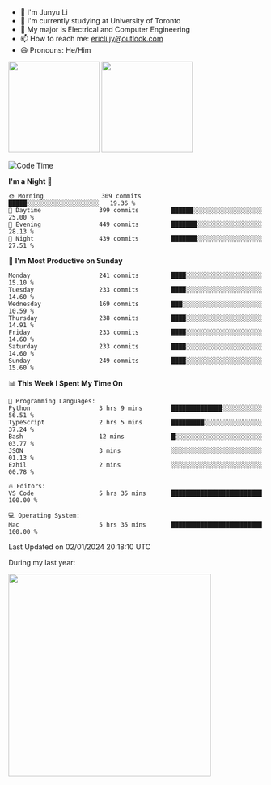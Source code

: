 ### 
- 👨 I'm Junyu Li
- 📖 I'm currently studying at University of Toronto
- 🌱 My major is Electrical and Computer Engineering
- 📫 How to reach me: ericli.jy@outlook.com
- 😄 Pronouns: He/Him

<p align="left">  
  <img height="180em" src="https://github-readme-stats-sigma-five-48.vercel.app/api?username=ericjyli&theme=tokyonight&show_icons=true&count_private=true&include_orgs=true" />
  <img height="180em" src="https://github-readme-stats-sigma-five-48.vercel.app/api/top-langs/?username=ericjyli&theme=tokyonight&count_private=true&include_orgs=true&include_orgs=true&layout=compact" />
</p>

<!--START_SECTION:waka-->
![Code Time](http://img.shields.io/badge/Code%20Time-374%20hrs%2052%20mins-blue)

**I'm a Night 🦉** 

```text
🌞 Morning                309 commits         █████░░░░░░░░░░░░░░░░░░░░   19.36 % 
🌆 Daytime                399 commits         ██████░░░░░░░░░░░░░░░░░░░   25.00 % 
🌃 Evening                449 commits         ███████░░░░░░░░░░░░░░░░░░   28.13 % 
🌙 Night                  439 commits         ███████░░░░░░░░░░░░░░░░░░   27.51 % 
```
📅 **I'm Most Productive on Sunday** 

```text
Monday                   241 commits         ████░░░░░░░░░░░░░░░░░░░░░   15.10 % 
Tuesday                  233 commits         ████░░░░░░░░░░░░░░░░░░░░░   14.60 % 
Wednesday                169 commits         ███░░░░░░░░░░░░░░░░░░░░░░   10.59 % 
Thursday                 238 commits         ████░░░░░░░░░░░░░░░░░░░░░   14.91 % 
Friday                   233 commits         ████░░░░░░░░░░░░░░░░░░░░░   14.60 % 
Saturday                 233 commits         ████░░░░░░░░░░░░░░░░░░░░░   14.60 % 
Sunday                   249 commits         ████░░░░░░░░░░░░░░░░░░░░░   15.60 % 
```


📊 **This Week I Spent My Time On** 

```text
💬 Programming Languages: 
Python                   3 hrs 9 mins        ██████████████░░░░░░░░░░░   56.51 % 
TypeScript               2 hrs 5 mins        █████████░░░░░░░░░░░░░░░░   37.24 % 
Bash                     12 mins             █░░░░░░░░░░░░░░░░░░░░░░░░   03.77 % 
JSON                     3 mins              ░░░░░░░░░░░░░░░░░░░░░░░░░   01.13 % 
Ezhil                    2 mins              ░░░░░░░░░░░░░░░░░░░░░░░░░   00.78 % 

🔥 Editors: 
VS Code                  5 hrs 35 mins       █████████████████████████   100.00 % 

💻 Operating System: 
Mac                      5 hrs 35 mins       █████████████████████████   100.00 % 
```


 Last Updated on 02/01/2024 20:18:10 UTC
<!--END_SECTION:waka-->

<p> During my last year: </p>
<img height="400em" src="https://github-readme-stats-git-master-ericjyli.vercel.app/api/wakatime?username=ericjyli&layout=compact&theme=tokyonight" />

<!--
Here are some ideas to get you started:

- 🔭 I’m currently working on ...
- 🌱 I’m currently learning ...
- 👯 I’m looking to collaborate on ...
- 🤔 I’m looking for help with ...
- 💬 Ask me about ...
- 📫 How to reach me: ...
- 😄 Pronouns: ...
- ⚡ Fun fact: ...
-->
